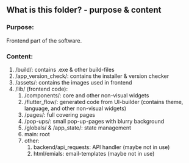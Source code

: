 ## What is this folder? - purpose & content

### Purpose:
Frontend part of the software. 


### Content:
1. /build/: contains .exe & other build-files
2. /app_version_check/: contains the installer & version checker
3. /assets/: contains the images used in frontend
4. /lib/ (frontend code):
   1. /components/: core and other non-visual widgets 
   2. /flutter_flow/: generated code from UI-builder (contains theme, language, and other non-visual widgets)
   3. /pages/: full covering pages
   4. /pop-ups/: small pop-up-pages with blurry background 
   5. /globals/ & /app_state/: state management
   6. main: root
   7. other:
      1. backend/api_requests: API handler (maybe not in use)
      2. html/emials: email-templates (maybe not in use)